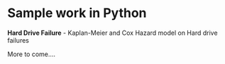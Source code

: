 # Sample work in Python

__Hard Drive Failure__ - Kaplan-Meier and Cox Hazard model on Hard drive failures





More to come....
